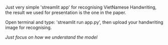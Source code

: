 Just very simple 'streamlit app' for recognising VietNamese Handwriting, the result we used for presentation is the one in the paper. 

Open terminal and type: 'streamlit run app.py', then upload your handwriting image for recognising.

*Just focus on how we understand the model*
